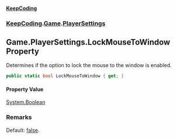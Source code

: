 #### [KeepCoding](index.md 'index')
### [KeepCoding](KeepCoding.md 'KeepCoding').[Game](Game.md 'KeepCoding.Game').[PlayerSettings](Game.PlayerSettings.md 'KeepCoding.Game.PlayerSettings')
## Game.PlayerSettings.LockMouseToWindow Property
Determines if the option to lock the mouse to the window is enabled.  
```csharp
public static bool LockMouseToWindow { get; }
```
#### Property Value
[System.Boolean](https://docs.microsoft.com/en-us/dotnet/api/System.Boolean 'System.Boolean')
### Remarks
Default: [false](https://docs.microsoft.com/en-us/dotnet/csharp/language-reference/builtin-types/bool 'https://docs.microsoft.com/en-us/dotnet/csharp/language-reference/builtin-types/bool').  
